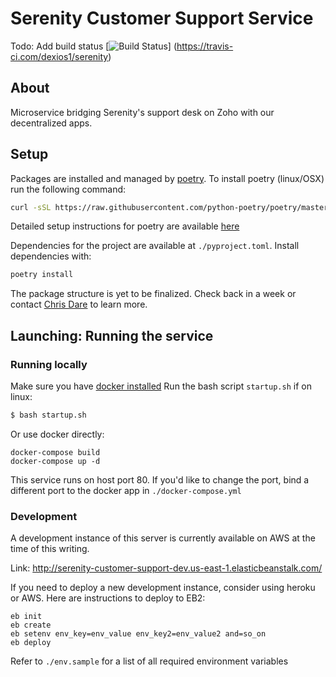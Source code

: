 # Serenity Customer Support Service

Todo: Add build status
[![Build Status](https://travis-ci.com/dexios1/serenity-service-desk.svg?branch=master)]
(https://travis-ci.com/dexios1/serenity)

## About
Microservice bridging Serenity's support desk on Zoho with our decentralized apps.


## Setup
Packages are installed and managed by [poetry](https://python-poetry.org/). 
To install poetry (linux/OSX) run the following command:
```bash
curl -sSL https://raw.githubusercontent.com/python-poetry/poetry/master/get-poetry.py | python
```
Detailed setup instructions for poetry are available [here](https://python-poetry.org/docs/)

Dependencies for the project are available at `./pyproject.toml`. 
Install dependencies with:
```bash
poetry install
```

The package structure is yet to be finalized. Check back in a week or contact [Chris Dare](mailto:chris@clearspacelabs.com?subject=Enquiry%3A%20Serenity%20support%20service) 
to learn more.

## Launching: Running the service
### Running locally
Make sure you have [docker installed](https://docs.docker.com/get-docker/)
Run the bash script `startup.sh` if on linux:
```bash
$ bash startup.sh
```
Or use docker directly:
```console
docker-compose build
docker-compose up -d
```

This service runs on host port 80. If you'd like to change the port, 
bind a different port to the docker app in `./docker-compose.yml`

### Development
A development instance of this server is currently available on AWS at the time of this writing.

Link: http://serenity-customer-support-dev.us-east-1.elasticbeanstalk.com/


If you need to deploy a new development instance, consider using heroku or AWS. 
Here are instructions to deploy to EB2:
```console
eb init
eb create
eb setenv env_key=env_value env_key2=env_value2 and=so_on
eb deploy
```
Refer to `./env.sample` for a list of all required environment variables

